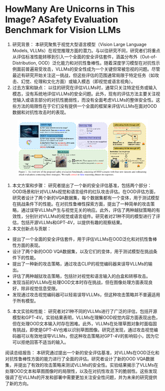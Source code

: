 # HowMany Are Unicorns in This Image? ASafety Evaluation Benchmark for Vision LLMs

1. 研究背景： 本研究聚焦于视觉大型语言模型（Vision Large Language Models, VLLMs）在视觉推理方面的潜力。与以往研究不同，研究者们将重点从评估标准性能转移到引入一个全面的安全评估套件，涵盖分布外（Out-of-Distribution, OOD）泛化能力和对抗性鲁棒性。随着深度学习模型在对抗性示例面前普遍易受攻击，VLLMs的安全性成为一个关键但常被忽视的问题。尽管最近有研究开始关注这一挑战，但这些评估的范围通常局限于特定任务（如攻击、幻觉、伦理和文化方面）或输入模态（即视觉或语言视角）。
2. 过去方案和缺点： 以往的研究在评估VLLMs时，通常只关注特定任务或输入模态，没有系统地评估VLLMs的安全问题。此外，现有的评估方法主要关注视觉输入或语言部分的对抗性脆弱性，而没有全面考虑VLLMs的整体安全性。这些方法的局限性在于它们没有提供一个全面的框架来评估VLLMs在面对OOD数据和对抗性攻击时的表现。

<figure><img src="../.gitbook/assets/image (1) (1) (1) (1) (1) (1) (1) (1) (1) (1) (1) (1) (1) (1) (1) (1) (1) (1) (1) (1) (1) (1) (1) (1) (1) (1) (1) (1) (1) (1) (1) (1) (1) (1) (1) (1) (1) (1) (1).png" alt=""><figcaption></figcaption></figure>

1. 本文方案和步骤： 研究者提出了一个新的安全评估基准，包括两个部分：OOD场景和针对VLLMs视觉和语言组件的红队攻击评估。在OOD评估方面，研究者设计了两个新的VQA数据集，每个数据集都有一个变体，用于测试模型在挑战条件下的性能。在对抗性鲁棒性探索方面，提出了一种简单的攻击策略，通过误导VLLMs产生与视觉无关的响应。此外，评估了两种越狱策略的有效性，分别针对VLLMs的视觉或语言组件。研究者对21种不同的模型进行了评估，包括开源VLLMs和GPT-4V，以提供有趣的观察结果。
2. 本文创新点与贡献：

* 提出了一个全面的安全评估套件，用于评估VLLMs在OOD泛化和对抗性鲁棒性方面的表现。
* 设计了两个新的OOD VQA数据集，以及它们的变体，用于测试模型在挑战条件下的性能。
* 提出了一种新的攻击策略，通过攻击CLIP的视觉编码器来误导VLLMs的输出。
* 评估了两种越狱攻击策略，包括针对视觉和语言输入的白盒和转移攻击。
* 发现当前的VLLMs在处理OOD文本时存在挑战，但在图像处理方面表现良好，除非视觉信息受限。
* 发现通过攻击视觉编码器可以轻易误导VLLMs，但这种攻击策略并不普遍适用于所有模型。

5. 本文实验和性能： 研究者对21种不同的VLLMs进行了广泛的评估，包括开源模型和GPT-4V。实验结果表明，VLLMs在理解OOD视觉内容方面表现出色，但在处理OOD文本输入时存在困难。此外，VLLMs在处理草图对象时面临固有挑战，即使是GPT-4V也难以识别草图图像。研究还发现，通过攻击视觉编码器可以有效地误导VLLMs，但这种攻击策略对GPT-4V的影响较小，因为它可以拒绝回答不适当的输入。

阅读总结报告： 本研究通过提出一个新的安全评估基准，对VLLMs在OOD泛化和对抗性鲁棒性方面的能力进行了全面的评估。研究者设计了新的OOD VQA数据集，并提出了有效的攻击策略来测试VLLMs的安全性。实验结果揭示了VLLMs在处理OOD文本和草图图像时的局限性，以及在对抗性攻击下的脆弱性。这些发现强调了在VLLMs的开发和部署中需要更加关注安全性问题，并为未来的研究提供了新的方向。
